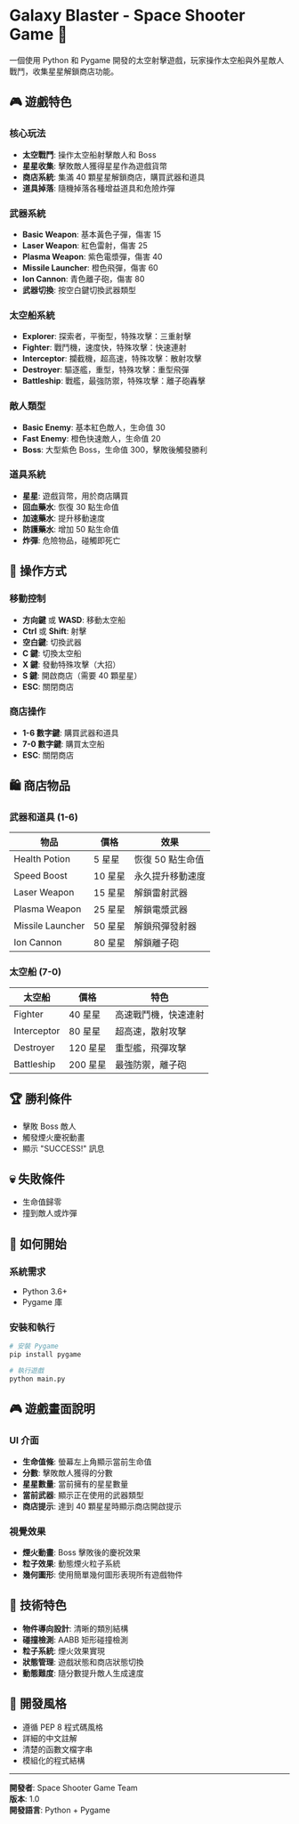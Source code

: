 # Galaxy Blaster - Space Shooter Game 🚀

一個使用 Python 和 Pygame 開發的太空射擊遊戲，玩家操作太空船與外星敵人戰鬥，收集星星解鎖商店功能。

## 🎮 遊戲特色

### 核心玩法

- **太空戰鬥**: 操作太空船射擊敵人和 Boss
- **星星收集**: 擊敗敵人獲得星星作為遊戲貨幣
- **商店系統**: 集滿 40 顆星星解鎖商店，購買武器和道具
- **道具掉落**: 隨機掉落各種增益道具和危險炸彈

### 武器系統

- **Basic Weapon**: 基本黃色子彈，傷害 15
- **Laser Weapon**: 紅色雷射，傷害 25
- **Plasma Weapon**: 紫色電漿彈，傷害 40
- **Missile Launcher**: 橙色飛彈，傷害 60
- **Ion Cannon**: 青色離子砲，傷害 80
- **武器切換**: 按空白鍵切換武器類型

### 太空船系統

- **Explorer**: 探索者，平衡型，特殊攻擊：三重射擊
- **Fighter**: 戰鬥機，速度快，特殊攻擊：快速連射
- **Interceptor**: 攔截機，超高速，特殊攻擊：散射攻擊
- **Destroyer**: 驅逐艦，重型，特殊攻擊：重型飛彈
- **Battleship**: 戰艦，最強防禦，特殊攻擊：離子砲轟擊

### 敵人類型

- **Basic Enemy**: 基本紅色敵人，生命值 30
- **Fast Enemy**: 橙色快速敵人，生命值 20
- **Boss**: 大型紫色 Boss，生命值 300，擊敗後觸發勝利

### 道具系統

- **星星**: 遊戲貨幣，用於商店購買
- **回血藥水**: 恢復 30 點生命值
- **加速藥水**: 提升移動速度
- **防護藥水**: 增加 50 點生命值
- **炸彈**: 危險物品，碰觸即死亡

## 🎯 操作方式

### 移動控制

- **方向鍵** 或 **WASD**: 移動太空船
- **Ctrl** 或 **Shift**: 射擊
- **空白鍵**: 切換武器
- **C 鍵**: 切換太空船
- **X 鍵**: 發動特殊攻擊（大招）
- **S 鍵**: 開啟商店（需要 40 顆星星）
- **ESC**: 關閉商店

### 商店操作

- **1-6 數字鍵**: 購買武器和道具
- **7-0 數字鍵**: 購買太空船
- **ESC**: 關閉商店

## 🛍️ 商店物品

### 武器和道具 (1-6)

| 物品             | 價格    | 效果             |
| ---------------- | ------- | ---------------- |
| Health Potion    | 5 星星  | 恢復 50 點生命值 |
| Speed Boost      | 10 星星 | 永久提升移動速度 |
| Laser Weapon     | 15 星星 | 解鎖雷射武器     |
| Plasma Weapon    | 25 星星 | 解鎖電漿武器     |
| Missile Launcher | 50 星星 | 解鎖飛彈發射器   |
| Ion Cannon       | 80 星星 | 解鎖離子砲       |

### 太空船 (7-0)

| 太空船      | 價格     | 特色                 |
| ----------- | -------- | -------------------- |
| Fighter     | 40 星星  | 高速戰鬥機，快速連射 |
| Interceptor | 80 星星  | 超高速，散射攻擊     |
| Destroyer   | 120 星星 | 重型艦，飛彈攻擊     |
| Battleship  | 200 星星 | 最強防禦，離子砲     |

## 🏆 勝利條件

- 擊敗 Boss 敵人
- 觸發煙火慶祝動畫
- 顯示 "SUCCESS!" 訊息

## 💀 失敗條件

- 生命值歸零
- 撞到敵人或炸彈

## 🚀 如何開始

### 系統需求

- Python 3.6+
- Pygame 庫

### 安裝和執行

```bash
# 安裝 Pygame
pip install pygame

# 執行遊戲
python main.py
```

## 🎮 遊戲畫面說明

### UI 介面

- **生命值條**: 螢幕左上角顯示當前生命值
- **分數**: 擊敗敵人獲得的分數
- **星星數量**: 當前擁有的星星數量
- **當前武器**: 顯示正在使用的武器類型
- **商店提示**: 達到 40 顆星星時顯示商店開啟提示

### 視覺效果

- **煙火動畫**: Boss 擊敗後的慶祝效果
- **粒子效果**: 動態煙火粒子系統
- **幾何圖形**: 使用簡單幾何圖形表現所有遊戲物件

## 🔧 技術特色

- **物件導向設計**: 清晰的類別結構
- **碰撞檢測**: AABB 矩形碰撞檢測
- **粒子系統**: 煙火效果實現
- **狀態管理**: 遊戲狀態和商店狀態切換
- **動態難度**: 隨分數提升敵人生成速度

## 🎨 開發風格

- 遵循 PEP 8 程式碼風格
- 詳細的中文註解
- 清楚的函數文檔字串
- 模組化的程式結構

---

**開發者**: Space Shooter Game Team  
**版本**: 1.0  
**開發語言**: Python + Pygame
